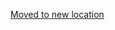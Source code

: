 [Moved to new location](https://github.com/DataTalksClub/machine-learning-zoomcamp/blob/master/01-intro/07-numpy.md)